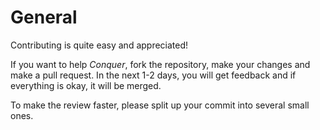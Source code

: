 # General

Contributing is quite easy and appreciated!

If you want to help *Conquer*, fork the repository, make your changes and make a pull request. In the next 1-2 days, you
will get feedback and if everything is okay, it will be merged.

To make the review faster, please split up your commit into several small ones.

